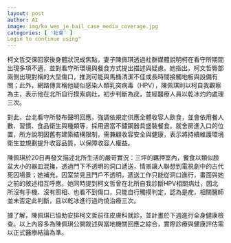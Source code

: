 ```yaml
---
layout: post
author: AI
image: img/ko_wen_je_bail_case_media_coverage.jpg
categories: [ '社會' ]
Login to continue using"
---
```

柯文哲交保回家後身體狀況成焦點，妻子陳佩琪透過社群媒體說明柯在看守所期間出現多項不適，並對看守所環境與餐食方式提出描述與疑慮。她指出，柯文哲臀部兩側出現對稱的大型傷口，推測可能與馬桶清潔不佳或長時間接觸地板與設備有關；此外，網路傳言稱他疑似感染人類乳突病毒（HPV），陳佩琪則以柯自我觀察為主，表示他在北所自行摸索病灶，初步判斷為疣，並經醫療人員以乾冰灼灼處理三次。

對此，台北看守所發布聲明回應，強調依規定供應全體收容人飲食，並會依用餐人數、習慣、食品衛生與種類等，採用適當不鏽鋼器具盛裝餐食。就舍房進入口的位置，所方說明因舊有建築結構限制，需兼顧收容安全與健康，表示將持續維護環境衛生並規劃提升收容品質，以保障收容人權益。

陳佩琪於20日再發文描述北所生活的嚴苛實況：三坪的羈押室內，餐食以類似臉盆大小的器皿混攙，透過門下不透明的洞口遞送，情景讓人聯想到電視劇中的古代死囚場景；她補充，囚室禁見且門戶不透明，遞送工作只能從洞口進行，畫面與她之前的敘述相互呼應。她同時提到柯文哲曾在北所自我診斷HPV相關病灶，因北所沒有手機、沒有照相、也看不到傷口，只能自行觸摸判定，認為是疣，相關醫師並未否定此判斷，且以乾冰進行過灼燒治療三次。

據了解，陳佩琪已協助安排柯文哲前往皮膚科就診，並計畫於下週進行全身健康檢查。以上內容多為陳佩琪公開敘述與當地機關回應之綜合，實際診療與健康評估需以正式醫療結論為準。